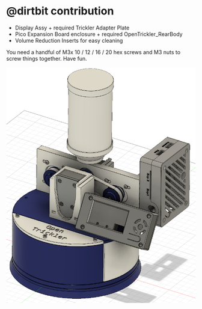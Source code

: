 # @dirtbit contribution

* Display Assy + required Trickler Adapter Plate
* Pico Expansion Board enclosure + required OpenTrickler_RearBody
* Volume Reduction Inserts for easy cleaning

You need a handful of M3x 10 / 12 / 16 / 20 hex screws and M3 nuts to screw things together. Have fun.

![render](./Overview.png)

